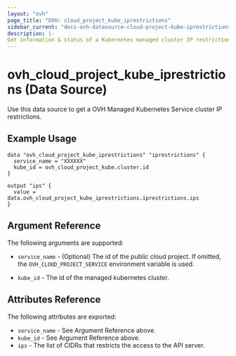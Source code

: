 ```yaml
---
layout: "ovh"
page_title: "OVH: cloud_project_kube_iprestrictions"
sidebar_current: "docs-ovh-datasource-cloud-project-kube-iprestrictions-x"
description: |-
Get information & status of a Kubernetes managed cluster IP restrictions in a public cloud project.
---
```


# ovh_cloud_project_kube_iprestrictions (Data Source)

Use this data source to get a OVH Managed Kubernetes Service cluster IP restrictions.

## Example Usage

```hcl
data "ovh_cloud_project_kube_iprestrictions" "iprestrictions" {
  service_name = "XXXXXX"
  kube_id = ovh_cloud_project_kube.cluster.id
}

output "ips" {
  value = data.ovh_cloud_project_kube_iprestrictions.iprestrictions.ips
}
```

## Argument Reference

The following arguments are supported:

* `service_name` - (Optional) The id of the public cloud project. If omitted,
  the `OVH_CLOUD_PROJECT_SERVICE` environment variable is used.

* `kube_id` - The id of the managed kubernetes cluster.

## Attributes Reference

The following attributes are exported:

* `service_name` - See Argument Reference above.
* `kube_id` - See Argument Reference above.
* `ips` - The list of CIDRs that restricts the access to the API server.
